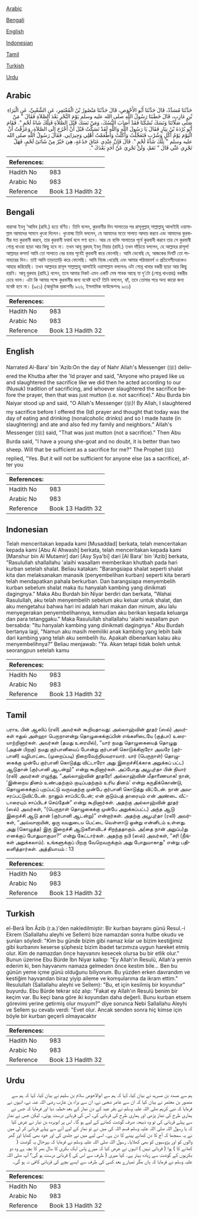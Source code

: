 [Arabic](#arabic)

[Bengali](#bengali)

[English](#english)

[Indonesian](#indonesian)

[Tamil](#tamil)

[Turkish](#turkish)

[Urdu](#urdu)

## Arabic


<div dir="rtl" lang="ar" style={{fontSize:'larger',backgroundColor:'#f8f9fa',padding:20}}>
حَدَّثَنَا مُسَدَّدٌ، قَالَ حَدَّثَنَا أَبُو الأَحْوَصِ، قَالَ حَدَّثَنَا مَنْصُورُ بْنُ الْمُعْتَمِرِ، عَنِ الشَّعْبِيِّ، عَنِ الْبَرَاءِ بْنِ عَازِبٍ، قَالَ خَطَبَنَا رَسُولُ اللَّهِ صلى الله عليه وسلم يَوْمَ النَّحْرِ بَعْدَ الصَّلاَةِ فَقَالَ ‏"‏ مَنْ صَلَّى صَلاَتَنَا وَنَسَكَ نُسْكَنَا فَقَدْ أَصَابَ النُّسُكَ، وَمَنْ نَسَكَ قَبْلَ الصَّلاَةِ فَتِلْكَ شَاةُ لَحْمٍ ‏"‏‏.‏ فَقَامَ أَبُو بُرْدَةَ بْنُ نِيَارٍ فَقَالَ يَا رَسُولَ اللَّهِ وَاللَّهِ لَقَدْ نَسَكْتُ قَبْلَ أَنْ أَخْرُجَ إِلَى الصَّلاَةِ، وَعَرَفْتُ أَنَّ الْيَوْمَ يَوْمُ أَكْلٍ وَشُرْبٍ فَتَعَجَّلْتُ وَأَكَلْتُ وَأَطْعَمْتُ أَهْلِي وَجِيرَانِي‏.‏ فَقَالَ رَسُولُ اللَّهِ صلى الله عليه وسلم ‏"‏ تِلْكَ شَاةُ لَحْمٍ ‏"‏‏.‏ قَالَ فَإِنَّ عِنْدِي عَنَاقَ جَذَعَةٍ، هِيَ خَيْرٌ مِنْ شَاتَىْ لَحْمٍ، فَهَلْ تَجْزِي عَنِّي قَالَ ‏"‏ نَعَمْ، وَلَنْ تَجْزِيَ عَنْ أَحَدٍ بَعْدَكَ ‏"‏‏.‏
</div>
<div style={{backgroundColor:'#f8f9fa',padding:20, marginBottom: 10}}><table> <thead> <tr> <th>References:</th> <th></th> </tr> </thead> <tbody><tr><td>Hadith No</td><td>983</td></tr><tr><td>Arabic No</td><td>983</td></tr><tr><td>Reference</td><td>Book 13 Hadith 32</td></tr></tbody></table></div>

## Bengali


<div dir="ltr" lang="bn" style={{fontSize:'larger',backgroundColor:'#f8f9fa',padding:20}}>
বারাআ ইবনু ‘আযিব (রাযি.) হতে বর্ণিত। তিনি বলেন, কুরবানীর দিন সালাতের পর রাসূলূল্লাহ্ সাল্লাল্লাহু আলাইহি ওয়াসাল্লাম আমাদের সামনে খুৎবা দিলেন। খুৎবাহ্য় তিনি বললেন, যে আমাদের মতো সালাত আদায় করবে এবং আমাদের কুরবানীর মত কুরবানী করবে, তার কুরবানী যথার্থ বলে গণ্য হবে। আর যে ব্যক্তি সালাতের পূর্বে কুরবানী করবে তার সে কুরবানী গোশ্ত খাওয়া ছাড়া আর কিছু হবে না। তখন আবূ বুরদাহ্ ইবনু নিয়ার (রাযি.) তখন দাঁড়িয়ে বললেন, হে আল্লাহর রাসূল! আল্লাহর কসম! আমি তো সালাতে বের হবার পূর্বেই কুরবানী করে ফেলেছি। আমি ভেবেছি যে, আজকের দিনটি তো পানাহারের দিন। তাই আমি তাড়াতাড়ি করে ফেলেছি। আমি নিজে খেয়েছি এবং আমার পরিবারবর্গ ও প্রতিবেশীদেরকেও আহার করিয়েছি। তখন আল্লাহর রাসূল সাল্লাল্লাহু আলাইহি ওয়াসাল্লাম বললেনঃ ওটা গোশ্ত খাবার বকরী ছাড়া আর কিছু হয়নি। আবূ বুরদাহ (রাযি.) বলেন, তবে আমার নিকট এমন একটি মেষ শাবক আছে যা দু’টো (গোশ্ত খাওয়ার) বকরীর চেয়ে ভাল। এটা কি আমার পক্ষে কুরবানীর জন্য যথেষ্ট হবে? তিনি বললেন, হ্যাঁ, তবে তোমার পরে অন্য কারো জন্য যথেষ্ট হবে না। (৯৫১) (আধুনিক প্রকাশনীঃ ৯২৬, ইসলামিক ফাউন্ডেশনঃ ৯৩১)
</div>
<div style={{backgroundColor:'#f8f9fa',padding:20, marginBottom: 10}}><table> <thead> <tr> <th>References:</th> <th></th> </tr> </thead> <tbody><tr><td>Hadith No</td><td>983</td></tr><tr><td>Arabic No</td><td>983</td></tr><tr><td>Reference</td><td>Book 13 Hadith 32</td></tr></tbody></table></div>

## English


<div dir="ltr" lang="en" style={{fontSize:'larger',backgroundColor:'#f8f9fa',padding:20}}>
Narrated Al-Bara' bin 'Azib:On the day of Nahr Allah's Messenger (ﷺ) delivered the Khutba after the 'Id prayer and said, "Anyone who prayed like us and slaughtered the sacrifice like we did then he acted according to our (Nusuk) tradition of sacrificing, and whoever slaughtered the sacrifice before the prayer, then that was just mutton (i.e. not sacrifice)." Abu Burda bin Naiyar stood up and said, "O Allah's Messenger (ﷺ)! By Allah, I slaughtered my sacrifice before I offered the (Id) prayer and thought that today was the day of eating and drinking (nonalcoholic drinks) and so I made haste (in slaughtering) and ate and also fed my family and neighbors." Allah's Messenger (ﷺ) said, "That was just mutton (not a sacrifice)." Then Abu Burda said, "I have a young she-goat and no doubt, it is better than two sheep. Will that be sufficient as a sacrifice for me?" The Prophet (ﷺ) replied, "Yes. But it will not be sufficient for anyone else (as a sacrifice), after you
</div>
<div style={{backgroundColor:'#f8f9fa',padding:20, marginBottom: 10}}><table> <thead> <tr> <th>References:</th> <th></th> </tr> </thead> <tbody><tr><td>Hadith No</td><td>983</td></tr><tr><td>Arabic No</td><td>983</td></tr><tr><td>Reference</td><td>Book 13 Hadith 32</td></tr></tbody></table></div>

## Indonesian


<div dir="ltr" lang="id" style={{fontSize:'larger',backgroundColor:'#f8f9fa',padding:20}}>
Telah menceritakan kepada kami [Musaddad] berkata, telah menceritakan kepada kami [Abu Al Ahwash] berkata, telah menceritakan kepada kami [Manshur bin Al Mutamir] dari [Asy Sya'bi] dari [Al Bara' bin 'Azib] berkata, "Rasulullah shallallahu 'alaihi wasallam memberikan khutbah pada hari kurban setelah shalat. Beliau katakan: "Barangsiapa shalat seperti shalat kita dan melaksanakan manasik (penyembelihan kurban) seperti kita berarti telah mendapatkan pahala berkurban. Dan barangsiapa menyembelih kurban sebelum shalat maka itu hanyalah kambing yang dinikmati dagingnya." Maka Abu Burdah bin Niyar berdiri dan berkata, "Wahai Rasulullah, aku telah menyembelih sebelum aku keluar untuk shalat, dan aku mengetahui bahwa hari ini adalah hari makan dan minum, aku lalu menyegerakan penyembelihannya, kemudian aku berikan kepada keluarga dan para tetanggaku." Maka Rasulullah shallallahu 'alaihi wasallam pun bersabda: "Itu hanyalah kambing yang dinikmati dagingnya." Abu Burdah bertanya lagi, "Namun aku masih memiliki anak kambing yang lebih baik dari kambing yang telah aku sembelih itu. Apakah dibenarkan kalau aku menyembelihnya?" Beliau menjawab: "Ya. Akan tetapi tidak boleh untuk seorangpun setelah kamu
</div>
<div style={{backgroundColor:'#f8f9fa',padding:20, marginBottom: 10}}><table> <thead> <tr> <th>References:</th> <th></th> </tr> </thead> <tbody><tr><td>Hadith No</td><td>983</td></tr><tr><td>Arabic No</td><td>983</td></tr><tr><td>Reference</td><td>Book 13 Hadith 32</td></tr></tbody></table></div>

## Tamil


<div dir="ltr" lang="ta" style={{fontSize:'larger',backgroundColor:'#f8f9fa',padding:20}}>
பராஉ பின் ஆஸிப் (ரலி) அவர்கள் கூறியதாவது: அல்லாஹ்வின் தூதர் (ஸல்) அவர்கள் ஈதுல் அள்ஹா பெருநாளன்று தொழுகைக்குப்பின் எங்களிடையே (குத்பா) உரையாற்றினார்கள். அவர்கள் (தமது உரையில்), “யார் நமது தொழுகையைத் தொழுது (அதன் பிறகு) நமது குர்பானியைப் போன்று குர்பானி கொடுக்கிறாரோ அவரே (குர்பானி) வழிபாட்டை (முறைப்படி) நிறைவேற்றியவராவார். யார் (பெருநாள்) தொழுகைக்கு முன்பே குர்பானி கொடுத்து விட்டாரோ அது இறைச்சி(க்காக அறுக்கப் பட்ட) ஆடுதான் (குர்பானி ஆடன்று)” என்று கூறினார்கள். அப்போது அபூபுர்தா பின் நியார் (ரலி) அவர்கள் எழுந்து, “அல்லாஹ்வின் தூதரே! அல்லாஹ்வின் மீதாணையாக! நான், ‘இன்றைய தினம் உண்பதற்கும் குடிப்பதற்கும் உரிய தினம்’ என்று கருதிக்கொண்டு, தொழுகைக்குப் புறப்பட்டு வருவதற்கு முன்பே குர்பானி கொடுத்து விட்டேன். நான் அவசரப்பட்டுவிட்டேன். நானும் சாப்பிட்டேன்; என் குடும்பத் தாரையும் என் அண்டை வீட்டாரையும் சாப்பிடச் செய்தேன்” என்று கூறினார்கள். அதற்கு அல்லாஹ்வின் தூதர் (ஸல்) அவர்கள், “(பெருநாள் தொழுகைக்கு முன்பே அறுக்கப்பட்ட) அந்த ஆடு இறைச்சி ஆடு தான் (குர்பானி ஆடன்று)” என்றார்கள். அதற்கு அபூபுர்தா (ரலி) அவர்கள், “அவ்வாறாயின், ஒரு வயதுடைய பெட்டை வெள்ளாடு ஒன்று என்னிடம் உள்ளது. அது (கொழுத்த) இரு இறைச்சி ஆடுகளைவிடச் சிறந்ததாகும். அ(தை நான் அறுப்ப)து எனக்குப் போதுமாகுமா?” என்று கேட்டார்கள். அதற்கு நபி (ஸல்) அவர்கள், “சரி (நீங்கள் அறுக்கலாம்). உங்களுக்குப் பிறகு வேறெவருக்கும் அது போதுமாகாது” என்று பதிலளித்தார்கள். அத்தியாயம் : 13
</div>
<div style={{backgroundColor:'#f8f9fa',padding:20, marginBottom: 10}}><table> <thead> <tr> <th>References:</th> <th></th> </tr> </thead> <tbody><tr><td>Hadith No</td><td>983</td></tr><tr><td>Arabic No</td><td>983</td></tr><tr><td>Reference</td><td>Book 13 Hadith 32</td></tr></tbody></table></div>

## Turkish


<div dir="ltr" lang="tr" style={{fontSize:'larger',backgroundColor:'#f8f9fa',padding:20}}>
el-Berâ İbn Âzib (r.a.)'den nakledilmiştir: Bir kurban bayramı günü Resul.-i Ekrem (Sallallahu aleyhi ve Sellem) bize namazdan sonra hutbe okudu ve şunları söyledi: "Kim bu günde bizim gibi namaz kılar ue bizim kestiğimiz gibi kurbanını keserse şüphesiz bizim ibadet tarzımıza uygun hareket etmiş olur. Kim de namazdan önce hayvanını kesecek olursa bu bir etlik olur." Bunun üzerine Ebu Bürde İbn Niyar kalkıp: "Ey Allah'ın Resulü, Allah'a ye­min ederim ki, ben hayvanımı namaza gelmeden önce kestim bile... Ben bu günün yeme içme günü olduğunu biliyorum. Bu yüzden erken davrandım ve kestiğim hayvandan biraz yiyip aileme ve komşularıma da ikram ettim." Resulullah (Sallallahu aleyhi ve Sellem): "Bu, et için kesilmiş bir koyundur" buyurdu. Ebu Bürde tekrar söz alıp: "Fakat ey Allah'ın Resulü benim bir keçim var. Bu keçi bana göre iki koyundan daha değerli. Bunu kurban etsem görevimi yerine getirmiş olur muyum?" diye sorunca Nebi Sallallahu Aleyhi ve Sellem şu cevabı verdi: "Evet olur. Ancak senden sonra hiç kimse için böyle bir kurban geçerli olmayacaktır
</div>
<div style={{backgroundColor:'#f8f9fa',padding:20, marginBottom: 10}}><table> <thead> <tr> <th>References:</th> <th></th> </tr> </thead> <tbody><tr><td>Hadith No</td><td>983</td></tr><tr><td>Arabic No</td><td>983</td></tr><tr><td>Reference</td><td>Book 13 Hadith 32</td></tr></tbody></table></div>

## Urdu


<div dir="rtl" lang="ur" style={{fontSize:'larger',backgroundColor:'#f8f9fa',padding:20}}>
ہم سے مسدد بن مسرہد نے بیان کیا، کہا کہ ہم سے ابوالاحوص سلام بن سلیم نے بیان کیا، کہا کہ ہم سے منصور بن معتمر نے بیان کیا کہ ان سے عامر شعبی نے، ان سے براء بن عازب رضی اللہ عنہ نے، انہوں نے فرمایا کہ نبی کریم صلی اللہ علیہ وسلم نے بقر عید کے دن نماز کے بعد خطبہ دیا اور فرمایا کہ جس نے ہماری طرح کی نماز پڑھی اور ہماری طرح کی قربانی کی، اس کی قربانی درست ہوئی۔ لیکن جس نے نماز سے پہلے قربانی کی تو وہ ذبیحہ صرف گوشت کھانے کے لیے ہو گا۔ اس پر ابوبردہ بن نیار نے عرض کیا کہ یا رسول اللہ صلی اللہ علیہ وسلم قسم اللہ کی میں نے تو نماز کے لیے آنے سے پہلے قربانی کر لی میں نے یہ سمجھا کہ آج کا دن کھانے پینے کا دن ہے۔ اسی لیے میں نے جلدی کی اور خود بھی کھایا اور گھر والوں کو اور پڑوسیوں کو بھی کھلایا۔ رسول اللہ صلی اللہ علیہ وسلم نے فرمایا کہ بہرحال یہ گوشت ( کھانے کا ) ہوا ( قربانی نہیں ) انہوں نے عرض کیا کہ میرے پاس ایک بکری کا سال بھر کا بچہ ہے وہ دو بکریوں کے گوشت سے زیادہ بہتر ہے۔ کیا میری ( طرف سے اس کی ) قربانی درست ہو گی؟ آپ صلی اللہ علیہ وسلم نے فرمایا کہ ہاں مگر تمہارے بعد کسی کی طرف سے ایسے بچے کی قربانی کافی نہ ہو گی۔
</div>
<div style={{backgroundColor:'#f8f9fa',padding:20, marginBottom: 10}}><table> <thead> <tr> <th>References:</th> <th></th> </tr> </thead> <tbody><tr><td>Hadith No</td><td>983</td></tr><tr><td>Arabic No</td><td>983</td></tr><tr><td>Reference</td><td>Book 13 Hadith 32</td></tr></tbody></table></div>